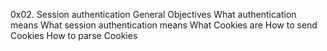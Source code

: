 0x02. Session authentication
General Objectives
What authentication means
What session authentication means
What Cookies are
How to send Cookies
How to parse Cookies
